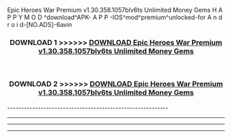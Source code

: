 Epic Heroes War Premium v1.30.358.1057blv6ts Unlimited Money Gems  H A P P Y M O D ^download^APK- A P P -IOS^mod^premium^unlocked-for A n d r o i d-[NO.ADS]-6avin



<div align="center">

<h3>DOWNLOAD 1 >>>>>> <a href="https://en-mod.web.app/?en= Epic Heroes War Premium v1.30.358.1057blv6ts Unlimited Money Gems ">DOWNLOAD Epic Heroes War Premium v1.30.358.1057blv6ts Unlimited Money Gems  </a></h3><br>

<h3>DOWNLOAD 2 >>>>>> <a href="https://en-mod.web.app/?en= Epic Heroes War Premium v1.30.358.1057blv6ts Unlimited Money Gems ">DOWNLOAD Epic Heroes War Premium v1.30.358.1057blv6ts Unlimited Money Gems  </a></h3>

</div>
----------------------------------------------------------

----------------------------------------------------------

----------------------------------------------------------

----------------------------------------------------------



